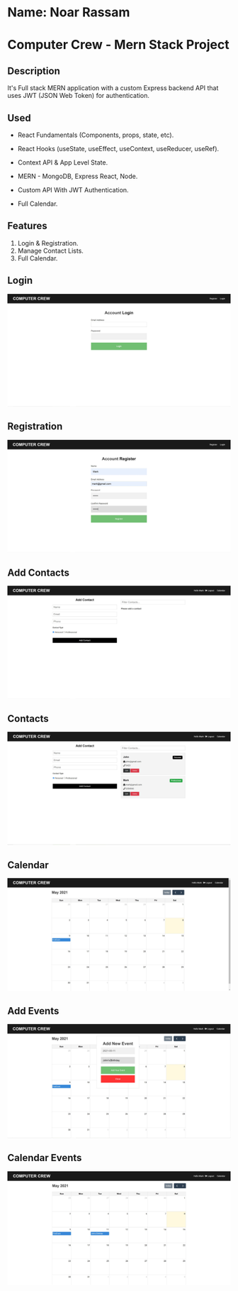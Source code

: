 # Name: Noar Rassam

# Computer Crew - Mern Stack Project

## Description
It's Full stack MERN application with a custom Express backend API that uses JWT (JSON Web Token) for authentication.

## Used
* React Fundamentals (Components, props, state, etc).

* React Hooks (useState, useEffect, useContext, useReducer, useRef).

* Context API & App Level State.

* MERN - MongoDB, Express React, Node.

* Custom API With JWT Authentication.

* Full Calendar.

## Features
1. Login & Registration.
2. Manage Contact Lists.
3. Full Calendar.

## **Login**

![![Login]()](https://github.com/noarrassam/MernStack-Login-Contacts-Calendar/blob/master/images/1.JPG)

## **Registration**

![![Registration]()](https://github.com/noarrassam/MernStack-Login-Contacts-Calendar/blob/master/images/2.JPG)

## **Add Contacts**

![![Add Contacts]()](https://github.com/noarrassam/MernStack-Login-Contacts-Calendar/blob/master/images/3.JPG)

## **Contacts**

![![Contacts]()](https://github.com/noarrassam/MernStack-Login-Contacts-Calendar/blob/master/images/6.JPG)

## **Calendar**

![![Calendar]()](https://github.com/noarrassam/MernStack-Login-Contacts-Calendar/blob/master/images/7.JPG)

## **Add Events**

![![Add Events]()](https://github.com/noarrassam/MernStack-Login-Contacts-Calendar/blob/master/images/8.JPG)

## **Calendar Events**

![![Calendar Events]()](https://github.com/noarrassam/MernStack-Login-Contacts-Calendar/blob/master/images/9.JPG)